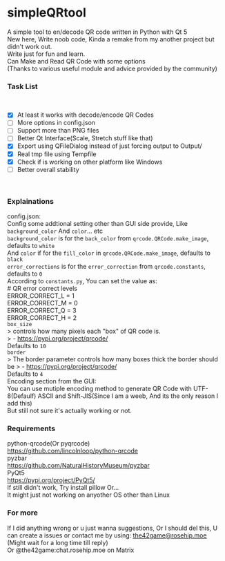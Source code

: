 # simpleQRtool
A simple tool to en/decode QR code written in Python with Qt 5
<br>
New here, Write noob code, Kinda a remake from my another project but didn't work out.
<br>
Write just for fun and learn.
<br>
Can Make and Read QR Code with some options
<br>
(Thanks to various useful module and advice provided by the community)
<br>

### Task List
<br>

- [x] At least it works with decode/encode QR Codes
- [ ] More options in config.json
- [ ] Support more than PNG files
- [ ] Better Qt Interface(Scale, Stretch stuff like that)
- [x] Export using QFileDialog instead of just forcing output to Output/
- [x] Real tmp file using Tempfile
- [x] Check if is working on other platform like Windows
- [ ] Better overall stability
<br>

### Explainations
config.json:
        <br>
        Config some addtional setting other than GUI side provide, Like `background_color` And `color`... etc
        <br>
        `background_color` is for the `back_color` from `qrcode.QRCode.make_image`, defaults to `white`
        <br>
        And `color` if for the `fill_color` in `qrcode.QRCode.make_image`, defaults to `black`
        <br>
        `error_corrections` is for the `error_correction` from `qrcode.constants`, defaults to `0`
        <br>
        According to `constants.py`, You can set the value as:
        <br>
            # QR error correct levels
            <br>
            ERROR_CORRECT_L = 1
            <br>
            ERROR_CORRECT_M = 0
            <br>
            ERROR_CORRECT_Q = 3
            <br>
            ERROR_CORRECT_H = 2
        <br>
        `box_size` 
        <br>
        > controls how many pixels each "box" of QR code is. 
        <br>
        > - https://pypi.org/project/qrcode/
        <br>
        Defaults to `10`
        <br>
        `border` 
        <br>
        > The border parameter controls how many boxes thick the border should be
        > - https://pypi.org/project/qrcode/
        <br>
        Defaults to `4`
    <br>
    Encoding section from the GUI:
        <br>
        You can use mutiple encoding method to generate QR Code with UTF-8(Defaulf) ASCII and Shift-JIS(Since I am a weeb, And its the only reason I add this)
        <br>
        But still not sure it's actually working or not.
<br>

### Requirements
python-qrcode(Or pyqrcode)
    <br>
    https://github.com/lincolnloop/python-qrcode
    <br>
    pyzbar
    <br>
    https://github.com/NaturalHistoryMuseum/pyzbar
    <br>
    PyQt5
    <br>
    https://pypi.org/project/PyQt5/
    <br>
    If still didn't work, Try install pillow Or...
    <br>
    It might just not working on anyother OS other than Linux
<br>

### For more
If I did anything wrong or u just wanna suggestions, Or I should del this, U can create a issues or contact me by using:
        the42game@rosehip.moe (Might wait for a long time till reply)
        <br>
        Or @the42game:chat.rosehip.moe on Matrix